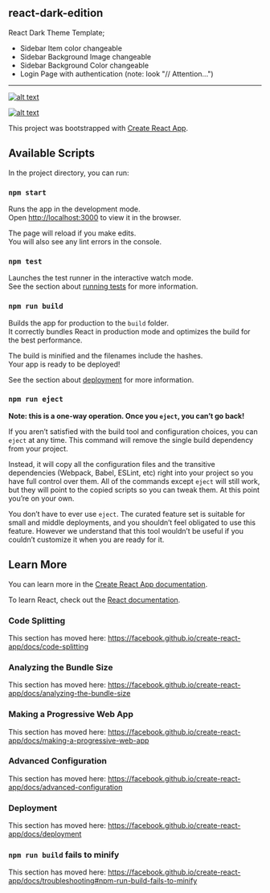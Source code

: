 ## react-dark-edition
React Dark Theme Template;
 * Sidebar Item color changeable
 * Sidebar Background Image changeable
 * Sidebar Background Color changeable
 * Login Page with authentication (note: look "// Attention...")


<hr />

<p>
	<a target="_blank" rel="noopener noreferrer" href="https://repository-images.githubusercontent.com/188742209/e0972380-83ed-11e9-9187-7e1d2922ef87"><img src="https://repository-images.githubusercontent.com/188742209/e0972380-83ed-11e9-9187-7e1d2922ef87" alt="alt text" title="React Dark Edition - Login" style="max-width:100%;"></a>
</p>

<p>
	<a target="_blank" rel="noopener noreferrer" href="https://repository-images.githubusercontent.com/188742209/a1558500-8031-11e9-8b86-df7c1ed3b2f9"><img src="https://repository-images.githubusercontent.com/188742209/a1558500-8031-11e9-8b86-df7c1ed3b2f9" alt="alt text" title="React Dark Edition" style="max-width:100%;"></a>
</p>



This project was bootstrapped with [Create React App](https://github.com/facebook/create-react-app).

## Available Scripts

In the project directory, you can run:

### `npm start`

Runs the app in the development mode.<br>
Open [http://localhost:3000](http://localhost:3000) to view it in the browser.

The page will reload if you make edits.<br>
You will also see any lint errors in the console.

### `npm test`

Launches the test runner in the interactive watch mode.<br>
See the section about [running tests](https://facebook.github.io/create-react-app/docs/running-tests) for more information.

### `npm run build`

Builds the app for production to the `build` folder.<br>
It correctly bundles React in production mode and optimizes the build for the best performance.

The build is minified and the filenames include the hashes.<br>
Your app is ready to be deployed!

See the section about [deployment](https://facebook.github.io/create-react-app/docs/deployment) for more information.

### `npm run eject`

**Note: this is a one-way operation. Once you `eject`, you can’t go back!**

If you aren’t satisfied with the build tool and configuration choices, you can `eject` at any time. This command will remove the single build dependency from your project.

Instead, it will copy all the configuration files and the transitive dependencies (Webpack, Babel, ESLint, etc) right into your project so you have full control over them. All of the commands except `eject` will still work, but they will point to the copied scripts so you can tweak them. At this point you’re on your own.

You don’t have to ever use `eject`. The curated feature set is suitable for small and middle deployments, and you shouldn’t feel obligated to use this feature. However we understand that this tool wouldn’t be useful if you couldn’t customize it when you are ready for it.

## Learn More

You can learn more in the [Create React App documentation](https://facebook.github.io/create-react-app/docs/getting-started).

To learn React, check out the [React documentation](https://reactjs.org/).

### Code Splitting

This section has moved here: https://facebook.github.io/create-react-app/docs/code-splitting

### Analyzing the Bundle Size

This section has moved here: https://facebook.github.io/create-react-app/docs/analyzing-the-bundle-size

### Making a Progressive Web App

This section has moved here: https://facebook.github.io/create-react-app/docs/making-a-progressive-web-app

### Advanced Configuration

This section has moved here: https://facebook.github.io/create-react-app/docs/advanced-configuration

### Deployment

This section has moved here: https://facebook.github.io/create-react-app/docs/deployment

### `npm run build` fails to minify

This section has moved here: https://facebook.github.io/create-react-app/docs/troubleshooting#npm-run-build-fails-to-minify
